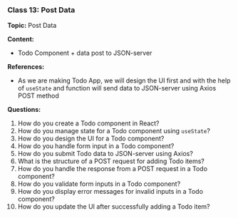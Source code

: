 ### Class 13: Post Data

**Topic:** Post Data

**Content:**

- Todo Component + data post to JSON-server

**References:**

- As we are making Todo App, we will design the UI first and with the help of `useState` and function will send data to JSON-server using Axios POST method

**Questions:**

1. How do you create a Todo component in React?
2. How do you manage state for a Todo component using `useState`?
3. How do you design the UI for a Todo component?
4. How do you handle form input in a Todo component?
5. How do you submit Todo data to JSON-server using Axios?
6. What is the structure of a POST request for adding Todo items?
7. How do you handle the response from a POST request in a Todo component?
8. How do you validate form inputs in a Todo component?
9. How do you display error messages for invalid inputs in a Todo component?
10. How do you update the UI after successfully adding a Todo item?
